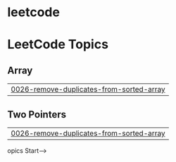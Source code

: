 # leetcode
<!---LeetCode Topics Start-->
# LeetCode Topics
## Array
|  |
| ------- |
| [0026-remove-duplicates-from-sorted-array](https://github.com/IshaGusain2004/leetcode/tree/master/0026-remove-duplicates-from-sorted-array) |
## Two Pointers
|  |
| ------- |
| [0026-remove-duplicates-from-sorted-array](https://github.com/IshaGusain2004/leetcode/tree/master/0026-remove-duplicates-from-sorted-array) |
<!---LeetCode Topics End-->opics Start-->
